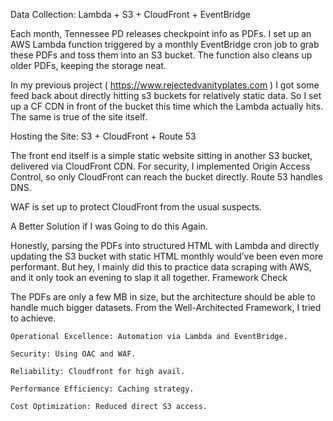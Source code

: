  Data Collection: Lambda + S3 + CloudFront + EventBridge

Each month, Tennessee PD releases checkpoint info as PDFs. I set up an AWS Lambda function triggered by a monthly EventBridge cron job to grab these PDFs and toss them into an S3 bucket. The function also cleans up older PDFs, keeping the storage neat.

In my previous project ( https://www.rejectedvanityplates.com ) I got some feed back about directly hitting s3 buckets for relatively static data. So I set up a CF CDN in front of the bucket this time which the Lambda actually hits. The same is true of the site itself.

Hosting the Site: S3 + CloudFront + Route 53

The front end itself is a simple static website sitting in another S3 bucket, delivered via CloudFront CDN. For security, I implemented Origin Access Control, so only CloudFront can reach the bucket directly. Route 53 handles DNS.

WAF is set up to protect CloudFront from the usual suspects.

A Better Solution if I was Going to do this Again.

Honestly, parsing the PDFs into structured HTML with Lambda and directly updating the S3 bucket with static HTML monthly would’ve been even more performant. But hey, I mainly did this to practice data scraping with AWS, and it only took an evening to slap it all together.
Framework Check

The PDFs are only a few MB in size, but the architecture should be able to handle much bigger datasets. From the Well-Architected Framework, I tried to achieve.

    Operational Excellence: Automation via Lambda and EventBridge.

    Security: Using OAC and WAF.

    Reliability: Cloudfront for high avail.

    Performance Efficiency: Caching strategy.

    Cost Optimization: Reduced direct S3 access.
